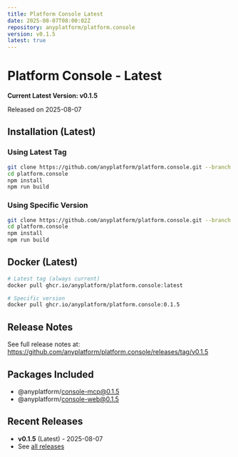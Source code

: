 ```yaml
---
title: Platform Console Latest
date: 2025-08-07T08:00:02Z
repository: anyplatform/platform.console
version: v0.1.5
latest: true
---
```


# Platform Console - Latest

**Current Latest Version: v0.1.5**

Released on 2025-08-07

## Installation (Latest)

### Using Latest Tag
```bash
git clone https://github.com/anyplatform/platform.console.git --branch latest
cd platform.console
npm install
npm run build
```

### Using Specific Version
```bash
git clone https://github.com/anyplatform/platform.console.git --branch v0.1.5
cd platform.console
npm install
npm run build
```

## Docker (Latest)

```bash
# Latest tag (always current)
docker pull ghcr.io/anyplatform/platform.console:latest

# Specific version
docker pull ghcr.io/anyplatform/platform.console:0.1.5
```

## Release Notes

See full release notes at: https://github.com/anyplatform/platform.console/releases/tag/v0.1.5

## Packages Included

- @anyplatform/console-mcp@0.1.5
- @anyplatform/console-web@0.1.5

## Recent Releases

- **v0.1.5** (Latest) - 2025-08-07
- See [all releases](https://github.com/anyplatform/platform.console/releases)
